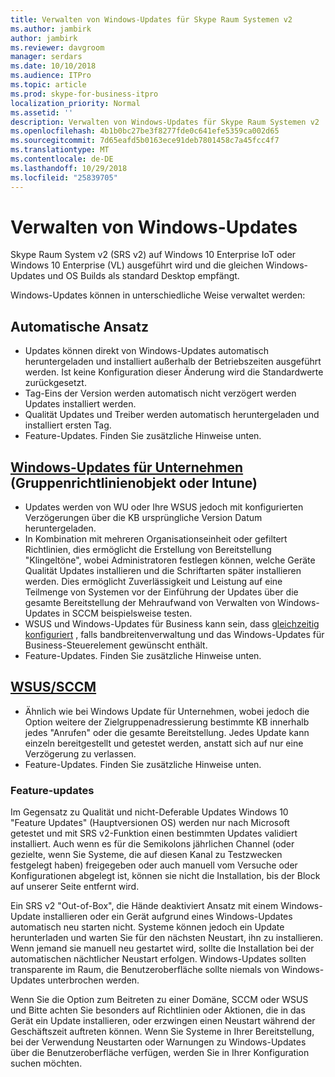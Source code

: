 ```yaml
---
title: Verwalten von Windows-Updates für Skype Raum Systemen v2
ms.author: jambirk
author: jambirk
ms.reviewer: davgroom
manager: serdars
ms.date: 10/10/2018
ms.audience: ITPro
ms.topic: article
ms.prod: skype-for-business-itpro
localization_priority: Normal
ms.assetid: ''
description: Verwalten von Windows-Updates für Skype Raum Systemen v2
ms.openlocfilehash: 4b1b0bc27be3f8277fde0c641efe5359ca002d65
ms.sourcegitcommit: 7d65eafd5b0163ece91deb7801458c7a45fcc4f7
ms.translationtype: MT
ms.contentlocale: de-DE
ms.lasthandoff: 10/29/2018
ms.locfileid: "25839705"
---
```

# <a name="manage-windows-updates"></a>Verwalten von Windows-Updates

Skype Raum System v2 (SRS v2) auf Windows 10 Enterprise IoT oder Windows 10 Enterprise (VL) ausgeführt wird und die gleichen Windows-Updates und OS Builds als standard Desktop empfängt.

Windows-Updates können in unterschiedliche Weise verwaltet werden:

## <a name="hands-off-approach"></a>Automatische Ansatz 
- Updates können direkt von Windows-Updates automatisch heruntergeladen und installiert außerhalb der Betriebszeiten ausgeführt werden. Ist keine Konfiguration dieser Änderung wird die Standardwerte zurückgesetzt.
- Tag-Eins der Version werden automatisch nicht verzögert werden Updates installiert werden. 
- Qualität Updates und Treiber werden automatisch heruntergeladen und installiert ersten Tag. 
- Feature-Updates. Finden Sie zusätzliche Hinweise unten. 

## <a name="windows-updates-for-businesshttpsdocsmicrosoftcomwindowsdeploymentupdatewaas-manage-updates-wufb-gpo-or-intune"></a>[Windows-Updates für Unternehmen](https://docs.microsoft.com/windows/deployment/update/waas-manage-updates-wufb) (Gruppenrichtlinienobjekt oder Intune)   
- Updates werden von WU oder Ihre WSUS jedoch mit konfigurierten Verzögerungen über die KB ursprüngliche Version Datum heruntergeladen. 
- In Kombination mit mehreren Organisationseinheit oder gefiltert Richtlinien, dies ermöglicht die Erstellung von Bereitstellung "Klingeltöne", wobei Administratoren festlegen können, welche Geräte Qualität Updates installieren und die Schriftarten später installieren werden. Dies ermöglicht Zuverlässigkeit und Leistung auf eine Teilmenge von Systemen vor der Einführung der Updates über die gesamte Bereitstellung der Mehraufwand von Verwalten von Windows-Updates in SCCM beispielsweise testen.
- WSUS und Windows-Updates für Business kann sein, dass [gleichzeitig konfiguriert](https://docs.microsoft.com/windows/deployment/update/waas-integrate-wufb) , falls bandbreitenverwaltung und das Windows-Updates für Business-Steuerelement gewünscht enthält.
- Feature-Updates. Finden Sie zusätzliche Hinweise unten.

## <a name="wsussccmhttpsdocsmicrosoftcomwindowsdeploymentupdatewaas-manage-updates-configuration-manager"></a>[WSUS/SCCM](https://docs.microsoft.com/windows/deployment/update/waas-manage-updates-configuration-manager)
- Ähnlich wie bei Windows Update für Unternehmen, wobei jedoch die Option weitere der Zielgruppenadressierung bestimmte KB innerhalb jedes "Anrufen" oder die gesamte Bereitstellung. Jedes Update kann einzeln bereitgestellt und getestet werden, anstatt sich auf nur eine Verzögerung zu verlassen. 
- Feature-Updates. Finden Sie zusätzliche Hinweise unten.


### <a name="feature-updates"></a>Feature-updates

Im Gegensatz zu Qualität und nicht-Deferable Updates Windows 10 "Feature Updates" (Hauptversionen OS) werden nur nach Microsoft getestet und mit SRS v2-Funktion einen bestimmten Updates validiert installiert. Auch wenn es für die Semikolons jährlichen Channel (oder gezielte, wenn Sie Systeme, die auf diesen Kanal zu Testzwecken festgelegt haben) freigegeben oder auch manuell vom Versuche oder Konfigurationen abgelegt ist, können sie nicht die Installation, bis der Block auf unserer Seite entfernt wird.

Ein SRS v2 "Out-of-Box", die Hände deaktiviert Ansatz mit einem Windows-Update installieren oder ein Gerät aufgrund eines Windows-Updates automatisch neu starten nicht. Systeme können jedoch ein Update herunterladen und warten Sie für den nächsten Neustart, ihn zu installieren. Wenn jemand sie manuell neu gestartet wird, sollte die Installation bei der automatischen nächtlicher Neustart erfolgen. Windows-Updates sollten transparente im Raum, die Benutzeroberfläche sollte niemals von Windows-Updates unterbrochen werden.

Wenn Sie die Option zum Beitreten zu einer Domäne, SCCM oder WSUS und Bitte achten Sie besonders auf Richtlinien oder Aktionen, die in das Gerät ein Update installieren, oder erzwingen einen Neustart während der Geschäftszeit auftreten können. Wenn Sie Systeme in Ihrer Bereitstellung, bei der Verwendung Neustarten oder Warnungen zu Windows-Updates über die Benutzeroberfläche verfügen, werden Sie in Ihrer Konfiguration suchen möchten.